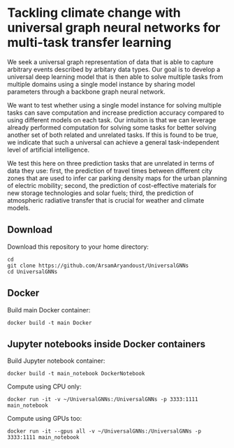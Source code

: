 # Tackling climate change with universal graph neural networks for multi-task transfer learning 

We seek a universal graph representation of data that is able to capture arbitrary
events described by arbitary data types. Our goal is to develop a universal deep 
learning model that is then able to solve multiple tasks from multiple domains 
using a single model instance by sharing model parameters through a backbone graph 
neural network.

We want to test whether using a single model instance for solving multiple tasks 
can save computation and increase prediction accuracy compared to using different 
models on each task. Our intuiton is that we can leverage already performed computation
for solving some tasks for better solving another set of both related and unrelated 
tasks. If this is found to be true, we indicate that such a universal can achieve
a general task-independent level of artificial intelligence. 


We test this here on three prediction tasks that are unrelated in terms of data
they use: first, the prediction of travel times between different city zones that 
are used to infer car parking density maps for the urban planning of electric 
mobility; second, the prediction of cost-effective materials for new storage technologies 
and solar fuels; third, the prediction of atmospheric radiative transfer that is 
crucial for weather and climate models.


## Download
Download this repository to your home directory:

```
cd 
git clone https://github.com/ArsamAryandoust/UniversalGNNs
cd UniversalGNNs
```

## Docker

Build main Docker container:

```
docker build -t main Docker
```


## Jupyter notebooks inside Docker containers

Build Jupyter notebook container:

```
docker build -t main_notebook DockerNotebook
```

Compute using CPU only:

```
docker run -it -v ~/UniversalGNNs:/UniversalGNNs -p 3333:1111 main_notebook
```

Compute using GPUs too:

```
docker run -it --gpus all -v ~/UniversalGNNs:/UniversalGNNs -p 3333:1111 main_notebook
```


